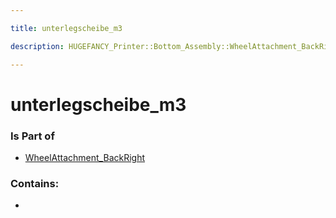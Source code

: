 ```yaml
---

title: unterlegscheibe_m3

description: HUGEFANCY_Printer::Bottom_Assembly::WheelAttachment_BackRight::unterlegscheibe_m3

---
```

# unterlegscheibe_m3
<script>
    var geoarray = '{"unterlegscheibe_m3": {}}';
</script>
<script>
    var basepath = '/assets/HUGEFANCY_Printer/Bottom_Assembly/WheelAttachment_BackRight/';
</script>
<link rel="stylesheet" href="/css/container.css">

<div id="container"></div>

<!-- these are the required scripts for the three.js scene -->
<script src="/lib/three.min.js"></script>
<script src="/lib/OrbitControls.js"></script>
<script src="/lib/RectAreaLightUniformsLib.js"></script>
<!-- this is your app's lib file -->
<script src="/lib/triceratops_app.js"></script>
### Is Part of
- [WheelAttachment_BackRight](../WheelAttachment_BackRight)  

### Contains:
- [](./unterlegscheibe_m3/)

